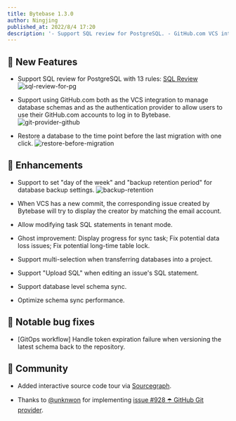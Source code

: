 ```yaml
---
title: Bytebase 1.3.0
author: Ningjing
published_at: 2022/8/4 17:20
description: '- Support SQL review for PostgreSQL. - GitHub.com VCS integration and authentication provider. - Restore a database to the time point before the last migration with one click.'
---
```


## 🚀 New Features

- Support SQL review for PostgreSQL with 13 rules: [SQL Review](https://www.bytebase.com/docs/sql-review/review-policy)
  ![sql-review-for-pg](/content/changelog/1.3.0/sql-review-for-pg.webp)

- Support using GitHub.com both as the VCS integration to manage database schemas and as the authentication provider to allow users to use their GitHub.com accounts to log in to Bytebase.
  ![git-provider-github](/content/changelog/1.3.0/git-provider-github.webp)

- Restore a database to the time point before the last migration with one click.
  ![restore-before-migration](/content/changelog/1.3.0/restore-before-migration.gif)

## 🎄 Enhancements

- Support to set "day of the week" and "backup retention period" for database backup settings.
  ![backup-retention](/content/changelog/1.3.0/backup-retention.gif)

- When VCS has a new commit, the corresponding issue created by Bytebase will try to display the creator by matching the email account.
- Allow modifying task SQL statements in tenant mode.
- Ghost improvement: Display progress for sync task; Fix potential data loss issues; Fix potential long-time table lock.
- Support multi-selection when transferring databases into a project.
- Support "Upload SQL" when editing an issue's SQL statement.
- Support database level schema sync.
- Optimize schema sync performance.

## 🐞 Notable bug fixes

- [GitOps workflow] Handle token expiration failure when versioning the latest schema back to the repository.

## 🎠 Community

- Added interactive source code tour via [Sourcegraph](https://sourcegraph.com/github.com/bytebase/bytebase/-/blob/docs/design/source-code-tour.snb.md).

- Thanks to [@unknwon](https://github.com/unknwon) for implementing [issue #928 ☂️ GitHub Git provider](https://github.com/bytebase/bytebase/issues/928).

<IncludeBlock url="/docs/get-started/install/install-upgrade"></IncludeBlock>
